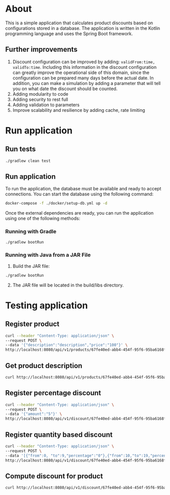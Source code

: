 # About

This is a simple application that calculates product discounts based on configurations stored in a database. The application is written in the Kotlin programming language and uses the Spring Boot framework.

## Further improvements

1. Discount configuration can be improved by adding: `validFrom:time, validTo:time`. Including this information in the discount configuration can greatly improve the operational side of this domain, since the configuration can be prepared many days before the actual date. In addition, you can make a simulation by adding a parameter that will tell you on what date the discount should be counted.
2. Adding modularity to code
3. Adding security to rest full
4. Adding validation to parameters
5. Improve scalability and resilience by adding cache, rate limiting

# Run application

## Run tests

```bash
./gradlew clean test
```

## Run application

To run the application, the database must be available and ready to accept connections.
You can start the database using the following command:
```bash
docker-compose -f ./docker/setup-db.yml up -d
```

Once the external dependencies are ready, you can run the application using one of the following methods:

### Running with Gradle
```bash
./gradlew bootRun
```

### Running with Java from a JAR File

1. Build the JAR file:
```bash
./gradlew bootRun
```
2. The JAR file will be located in the build/libs directory.


# Testing application

## Register product

```bash
curl --header "Content-Type: application/json" \
--request POST \
--data '{"description":"description","price":"100"}' \
http://localhost:8080/api/v1/products/67fe40ed-abb4-454f-95f6-95ba6168fda5
```

## Get product description

```bash
curl http://localhost:8080/api/v1/products/67fe40ed-abb4-454f-95f6-95ba6168fda5/description
```

## Register percentage discount

```bash
curl --header "Content-Type: application/json" \
--request POST \
--data '{"amount":"5"}' \
http://localhost:8080/api/v1/discount/67fe40ed-abb4-454f-95f6-95ba6168fda5/percentage
```

## Register quantity based discount

```bash
curl --header "Content-Type: application/json" \
--request POST \
--data '[{"from":0, "to":9,"percentage":"0"},{"from":10,"to":19,"percentage":"5"},{"from":20,"to":49,"percentage":"10"},{"from":50,"to":null,"percentage":"15"}]' \
http://localhost:8080/api/v1/discount/67fe40ed-abb4-454f-95f6-95ba6168fda5/quantity
```

## Compute discount for product

```bash
curl http://localhost:8080/api/v1/discount/67fe40ed-abb4-454f-95f6-95ba6168fda5?amount=10
```